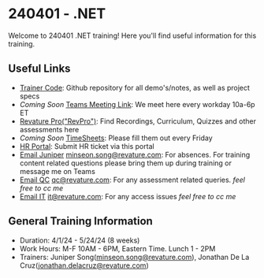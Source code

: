 # 240401 - .NET
Welcome to 240401 .NET training! Here you'll find useful information for this training.

## Useful Links
- <a href="https://github.com/240401-NET/trainer-code" target="_blank" rel="noopener noreferrer">Trainer Code</a>: Github repository for all demo's/notes, as well as project specs
- *Coming Soon* <a href="" target="_blank" rel="noopener noreferrer">Teams Meeting Link</a>: We meet here every workday 10a-6p ET
- <a href="https://app.revature.com" target="_blank" rel="noopener noreferrer">Revature Pro("RevPro")</a>: Find Recordings, Curriculum, Quizzes and other assessments here
- *Coming Soon* <a href="" target="_blank" rel="noopener noreferrer">TimeSheets</a>: Please fill them out every Friday
- <a href="https://help.revature.com/s/" target="_blank" rel="noopener noreferrer">HR Portal</a>: Submit HR ticket via this portal
- <a href="mailto:minseon.song@revature.com" target="_blank" rel="noopener noreferrer">Email Juniper</a> minseon.song@revature.com: For absences. For training content related questions please bring them up during training or message me on Teams
- <a href="mailto:qc@revature.com" target="_blank" rel="noopener noreferrer">Email QC</a> qc@revature.com: For any assessment related queries. *feel free to cc me*
- <a href="mailto:it@revature.com" target="_blank" rel="noopener noreferrer">Email IT</a> it@revature.com: For any access issues *feel free to cc me*

## General Training Information
- Duration: 4/1/24 - 5/24/24 (8 weeks)
- Work Hours: M-F 10AM - 6PM, Eastern Time. Lunch 1 - 2PM
- Trainers: Juniper Song(minseon.song@revature.com), Jonathan De La Cruz(jonathan.delacruz@revature.com)

